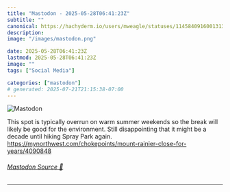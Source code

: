 ```yaml
---
title: "Mastodon - 2025-05-28T06:41:23Z"
subtitle: ""
canonical: https://hachyderm.io/users/mweagle/statuses/114584091600131385
description:
image: "/images/mastodon.png"

date: 2025-05-28T06:41:23Z
lastmod: 2025-05-28T06:41:23Z
image: ""
tags: ["Social Media"]

categories: ["mastodon"]
# generated: 2025-07-21T21:15:38-07:00
---
```

![Mastodon](/images/mastodon.png)

<p>This spot is typically overrun on warm summer weekends so the break will likely be good for the environment. Still disappointing that it might be a decade until hiking Spray Park again. <a href="https://mynorthwest.com/chokepoints/mount-rainier-close-for-years/4090848" target="_blank" rel="nofollow noopener noreferrer" translate="no"><span class="invisible">https://</span><span class="ellipsis">mynorthwest.com/chokepoints/mo</span><span class="invisible">unt-rainier-close-for-years/4090848</span></a></p>


###### [Mastodon Source 🐘](https://hachyderm.io/@mweagle/114584091600131385)

___
